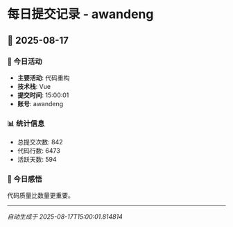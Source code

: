 # 每日提交记录 - awandeng

## 📅 2025-08-17

### 🎯 今日活动
- **主要活动**: 代码重构
- **技术栈**: Vue
- **提交时间**: 15:00:01
- **账号**: awandeng

### 📊 统计信息
- 总提交次数: 842
- 代码行数: 6473
- 活跃天数: 594

### 💭 今日感悟
代码质量比数量更重要。

---
*自动生成于 2025-08-17T15:00:01.814814*
